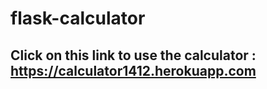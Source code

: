 # flask-calculator
## Click on this link to use the calculator : https://calculator1412.herokuapp.com
